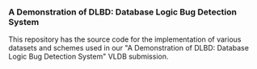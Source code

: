 ### A Demonstration of DLBD: Database Logic Bug Detection System

This repository has the source code for the implementation of various datasets and schemes used in our "A Demonstration of DLBD: Database Logic Bug Detection System" VLDB submission.
